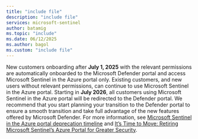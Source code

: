 ```yaml
---
title: "include file" 
description: "include file" 
services: microsoft-sentinel
author: batamig
ms.topic: "include"
ms.date: 06/12/2025
ms.author: bagol
ms.custom: "include file"
---
```


New customers onboarding after **July 1, 2025** with the relevant permissions are automatically onboarded to the Microsoft Defender portal and access Microsoft Sentinel in the Azure portal only. Existing customers, and new users without relevant permissions, can continue to use Microsoft Sentinel in the Azure portal. Starting in **July 2026**, all customers using Microsoft Sentinel in the Azure portal will be redirected to the Defender portal. We recommend that you start planning your transition to the Defender portal to ensure a smooth transition and take full advantage of the new features offered by Microsoft Defender. For more information, see [Microsoft Sentinel in the Azure portal deprecation timeline](../overview.md#microsoft-sentinel-in-the-azure-portal-deprecation-timeline) and [It’s Time to Move: Retiring Microsoft Sentinel’s Azure Portal for Greater Security](blog).
